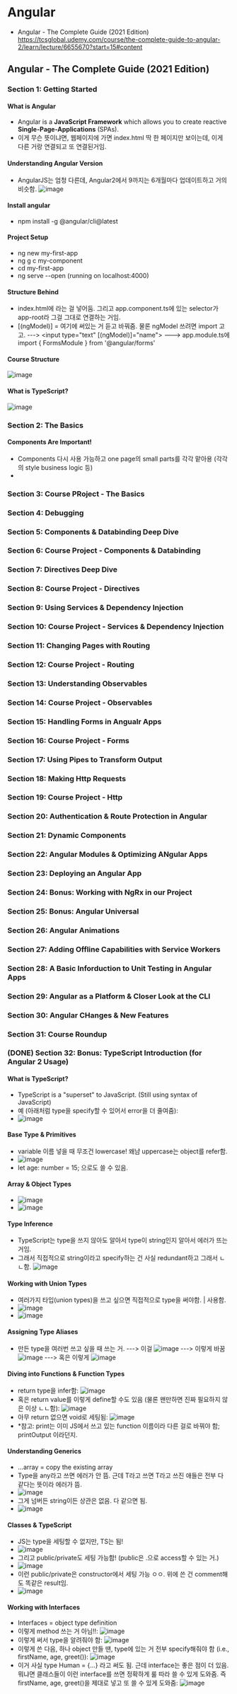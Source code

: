 # Angular
- Angular - The Complete Guide (2021 Edition) https://tcsglobal.udemy.com/course/the-complete-guide-to-angular-2/learn/lecture/6655670?start=15#content

## Angular - The Complete Guide (2021 Edition)

### Section 1: Getting Started

#### What is Angular
- Angular is a **JavaScript Framework** which allows you to create reactive **Single-Page-Applications** (SPAs).
- 이게 무슨 뜻이냐면, 웹페이지에 가면 index.html 딱 한 페이지만 보이는데, 이게 다른 거랑 연결되고 또 연결된거임.

#### Understanding Angular Version
- AngularJS는 엄청 다른데, Angular2에서 9까지는 6개월마다 업데이트하고 거의 비슷함.
![image](https://user-images.githubusercontent.com/68700599/117378071-4e7ddc80-ae9a-11eb-8d29-96f29c1bdb56.png)

#### Install angular
- npm install -g @angular/cli@latest

#### Project Setup 
- ng new my-first-app
- ng g c my-component
- cd my-first-app
- ng serve --open (running on localhost:4000)

#### Structure Behind
- index.html에 <app-root></app-root> 라는 걸 넣어둠. 그리고 app.component.ts에 있는 selector가 app-root라 그걸 그대로 연결하는 거임.
- [(ngModel)] = 여기에 써있는 거 듣고 바꿔줌. 물론 ngModel 쓰려면 import 고고.
---> <input type="text" [(ngModel)]="name"> 
---> app.module.ts에 import { FormsModule } from '@angular/forms' 

#### Course Structure
![image](https://user-images.githubusercontent.com/68700599/117461938-bde3e280-af13-11eb-8e2a-087fb087d2bf.png)

#### What is TypeScript?
![image](https://user-images.githubusercontent.com/68700599/117462074-e10e9200-af13-11eb-9ef0-f6f6b17e57d0.png)

### Section 2: The Basics

#### Components Are Important!
- Components 다시 사용 가능하고 one page의 small parts를 각각 맡아용 (각각의 style business logic 등)
- 


#### 

### Section 3: Course PRoject - The Basics

### Section 4: Debugging

### Section 5: Components & Databinding Deep Dive

### Section 6: Course Project - Components & Databinding

### Section 7: Directives Deep Dive

### Section 8: Course Project - Directives

### Section 9: Using Services & Dependency Injection

### Section 10: Course Project - Services & Dependency Injection

### Section 11: Changing Pages with Routing

### Section 12: Course Project - Routing

### Section 13: Understanding Observables

### Section 14: Course Project - Observables

### Section 15: Handling Forms in Angualr Apps

### Section 16: Course Project - Forms

### Section 17: Using Pipes to Transform Output

### Section 18: Making Http Requests

### Section 19: Course Project - Http

### Section 20: Authentication & Route Protection in Angular

### Section 21: Dynamic Components

### Section 22: Angular Modules & Optimizing ANgular Apps

### Section 23: Deploying an Angular App

### Section 24: Bonus: Working with NgRx in our Project

### Section 25: Bonus: Angular Universal

### Section 26: Angular Animations

### Section 27: Adding Offline Capabilities with Service Workers

### Section 28: A Basic Inforduction to Unit Testing in Angular Apps

### Section 29: Angular as a Platform & Closer Look at the CLI

### Section 30: Angular CHanges & New Features

### Section 31: Course Roundup

### (DONE) Section 32: Bonus: TypeScript Introduction (for Angular 2 Usage)

#### What is TypeScript?
- TypeScript is a "superset" to JavaScript. (Still using syntax of JavaScript)
- 예 (아래처럼 type을 specify할 수 있어서 error을 더 줄여줌):
- ![image](https://user-images.githubusercontent.com/68700599/117462479-5712f900-af14-11eb-8dc4-589a7ce78fb7.png)

#### Base Type & Primitives
- variable 이름 넣을 때 무조건 lowercase! 왜냠 uppercase는 object를 refer함.
- ![image](https://user-images.githubusercontent.com/68700599/117463242-1071ce80-af15-11eb-8d16-784ea3dcc202.png)
- let age: number = 15; 으로도 쓸 수 있음.

#### Array & Object Types
- ![image](https://user-images.githubusercontent.com/68700599/117463844-b4f41080-af15-11eb-91b2-7f8067e4489e.png)
- ![image](https://user-images.githubusercontent.com/68700599/117463977-d523cf80-af15-11eb-8b31-fef9ed5a5357.png)

#### Type Inference
- TypeScript는 type을 쓰지 않아도 알아서 type이 string인지 알아서 에러가 뜨는 거임.
- 그래서 직접적으로 string이라고 specify하는 건 사실 redundant하고 그래서 ㄴㄴ함.
![image](https://user-images.githubusercontent.com/68700599/117464429-419ece80-af16-11eb-977a-dc18b3876b16.png)

#### Working with Union Types
- 여러가지 타입(union types)을 쓰고 싶으면 직접적으로 type을 써야함. | 사용함.
- ![image](https://user-images.githubusercontent.com/68700599/117464962-cbe73280-af16-11eb-86fc-afa135587f8f.png)
- ![image](https://user-images.githubusercontent.com/68700599/117465040-e4574d00-af16-11eb-9b74-598bcb7d268d.png)

#### Assigning Type Aliases
- 만든 type을 여러번 쓰고 싶을 때 쓰는 거.
---> 이걸 ![image](https://user-images.githubusercontent.com/68700599/117465299-28e2e880-af17-11eb-9703-169fd0541d5f.png)
---> 이렇게 바꿈 ![image](https://user-images.githubusercontent.com/68700599/117465335-36986e00-af17-11eb-80b1-7d51072b9a6f.png)
---> 혹은 이렇게 ![image](https://user-images.githubusercontent.com/68700599/117465386-444df380-af17-11eb-9959-ee82f6ea55ce.png)

#### Diving into Functions & Function Types
- return type을 infer함: ![image](https://user-images.githubusercontent.com/68700599/117465753-a0b11300-af17-11eb-8f88-bc87331e4f79.png)
- 혹은 return value를 이렇게 define할 수도 있음 (물론 왠만하면 진짜 필요하지 않은 이상 ㄴㄴ함): ![image](https://user-images.githubusercontent.com/68700599/117465874-bcb4b480-af17-11eb-8b80-cbb39b066d47.png)
- 아무 return 없으면 void로 세팅됨: ![image](https://user-images.githubusercontent.com/68700599/117466063-f1287080-af17-11eb-97bd-d4ab5e37746d.png)
- *참고: print는 이미 JS에서 쓰고 있는 function 이름이라 다른 걸로 바꿔야 함; printOutput 이라던지.

#### Understanding Generics
- ...array = copy the existing array
- Type을 any라고 쓰면 에러가 안 뜸. 근데 T라고 쓰면 T라고 쓰진 애들은 전부 다 같다는 뜻이라 에러가 뜸. 
- ![image](https://user-images.githubusercontent.com/68700599/117475135-52087680-af21-11eb-923c-b4de0228e169.png)
- 그게 넘버든 string이든 상관은 없음. 다 같으면 됨.
- ![image](https://user-images.githubusercontent.com/68700599/117475324-81b77e80-af21-11eb-892b-8461d3c6b814.png)

#### Classes & TypeScript
- JS는 type을 세팅할 수 없지만, TS는 됨! 
- ![image](https://user-images.githubusercontent.com/68700599/117475543-c80cdd80-af21-11eb-9c6f-e78650aefd4d.png)
- 그리고 public/private도 세팅 가능함! (public은 .으로 access할 수 있는 거.)
- ![image](https://user-images.githubusercontent.com/68700599/117475829-20dc7600-af22-11eb-884b-453cd7625c34.png)
- 이런 public/private은 constructor에서 세팅 가능 ㅇㅇ. 위에 쓴 건 comment해도 똑같은 result임.
- ![image](https://user-images.githubusercontent.com/68700599/117475950-3ea9db00-af22-11eb-8b2a-332810fa0ef5.png)

#### Working with Interfaces
- Interfaces = object type definition
- 이렇게 method 쓰는 거 아님!!: ![image](https://user-images.githubusercontent.com/68700599/117476155-7ca6ff00-af22-11eb-9160-4e3a2cd329d3.png)
- 이렇게 써서 type을 알려줘야 함: ![image](https://user-images.githubusercontent.com/68700599/117476364-99433700-af22-11eb-81a7-38c675eb2a2f.png)
- 이렇게 쓴 다음, 하나 object 만들 땐, type에 있는 거 전부 specify해줘야 함 (i.e., firstName, age, greet()): ![image](https://user-images.githubusercontent.com/68700599/117476738-cd1e5c80-af22-11eb-85c3-199e5563f1b4.png)
- 이거 사실 type Human = {...} 라고 써도 됨. 근데 interface는 좋은 점이 더 있음. 뭐냐면 클래스들이 이런 interface를 쓰면 정확하게 룰 따라 쓸 수 있게 도와줌. 즉 firstName, age, greet()을 제대로 넣고 또 쓸 수 있게 도와줌: ![image](https://user-images.githubusercontent.com/68700599/117477126-39995b80-af23-11eb-9f0c-d2401d70244a.png)
